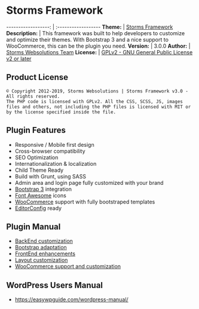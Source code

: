 # Storms Framework

------------------: | :------------------
**Theme:**          | [Storms Framework](http://storms.com.br)
**Description:**    | This framework was built to help developers to customize and optimize their themes. With Bootstrap 3 and a nice support to WooCommerce, this can be the plugin you need.
**Version:**        | 3.0.0
**Author:**         | [Storms Websolutions Team](http://storms.com.br)
**License:**        | [GPLv2 - GNU General Public License v2 or later](http://www.gnu.org/licenses/gpl-2.0.html)

## Product License

```
© Copyright 2012-2019, Storms Websolutions | Storms Framework v3.0 - All rights reserved.
The PHP code is licensed with GPLv2. All the CSS, SCSS, JS, images files and others, not including the PHP files is licensed with MIT or by the license specified inside the file.
```

## Plugin Features

* Responsive / Mobile first design
* Cross-browser compatibility
* SEO Optimization
* Internationalization & localization
* Child Theme Ready
* Build with Grunt, using SASS
* Admin area and login page fully customized with your brand
* [Bootstrap 3](http://getbootstrap.com/) integration
* [Font Awesome](https://fortawesome.github.io/Font-Awesome/) icons
* [WooCommerce](http://www.woothemes.com/woocommerce/) support with fully bootstraped templates
* [EditorConfig](http://editorconfig.org/) ready

## Plugin Manual

* [BackEnd customization](/STORMS_FRAMEWORK_BACKEND_CLASS.md)
* [Bootstrap adaptation](/STORMS_FRAMEWORK_BOOTSTRAP-BOOTSTRAP_CLASS.md)
* [FrontEnd enhancements](/STORMS_FRAMEWORK_FRONTEND_CLASS.md)
* [Layout customization](/STORMS_FRAMEWORK_FRONT-LAYOUT_CLASS.md)
* [WooCommerce support and customization](/STORMS_FRAMEWORK_WOOCOMMERCE-WOOCOMMERCE_CLASS.md)

## WordPress Users Manual

- https://easywpguide.com/wordpress-manual/
